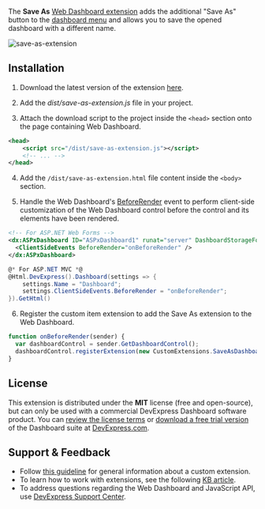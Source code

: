 The **Save As** [Web Dashboard extension](https://documentation.devexpress.com/#Dashboard/CustomDocument117232) adds the additional "Save As" button to the [dashboard menu](https://documentation.devexpress.com/#Dashboard/CustomDocument117444) and allows you to save the opened dashboard with a different name.

![save-as-extension](https://user-images.githubusercontent.com/17986517/27138770-f4bfb910-5129-11e7-9346-a9a57dd41de8.png)

## Installation

1. Download the latest version of the extension [here](https://github.com/DevExpress/dashboard-extension-save-as/releases).

2. Add the *dist/save-as-extension.js* file in your project.

3. Attach the download script to the project inside the ```<head>``` section onto the page containing Web Dashboard.
```xml
<head>
    <script src="/dist/save-as-extension.js"></script>
    <!-- ... -->
</head>
```
4. Add the ```/dist/save-as-extension.html``` file content inside the ```<body>``` section. 

5. Handle the Web Dashboard's [BeforeRender](https://documentation.devexpress.com/#Dashboard/DevExpressDashboardWebScriptsASPxClientDashboard_BeforeRendertopic) event to perform client-side customization of the Web Dashboard control before the control and its elements have been rendered.
```xml
<!-- For ASP.NET Web Forms -->
<dx:ASPxDashboard ID="ASPxDashboard1" runat="server" DashboardStorageFolder="~/App_Data/Dashboards">
  <ClientSideEvents BeforeRender="onBeforeRender" />
</dx:ASPxDashboard>
```
```C#
@* For ASP.NET MVC *@
@Html.DevExpress().Dashboard(settings => {
    settings.Name = "Dashboard";
    settings.ClientSideEvents.BeforeRender = "onBeforeRender";
}).GetHtml()
```

6. Register the custom item extension to add the Save As extension to the Web Dashboard.

```javascript
function onBeforeRender(sender) {
  var dashboardControl = sender.GetDashboardControl();
  dashboardControl.registerExtension(new CustomExtensions.SaveAsDashboardExtension(dashboardControl));
}
```

## License

This extension is distributed under the **MIT** license (free and open-source), but can only be used with a commercial DevExpress Dashboard software product. You can [review the license terms](https://www.devexpress.com/Support/EULAs/NetComponents.xml) or [download a free trial version](https://go.devexpress.com/DevExpressDownload_UniversalTrial.aspx) of the Dashboard suite at [DevExpress.com](https://www.devexpress.com).

## Support & Feedback

* Follow [this guideline](https://www.devexpress.com/Support/Center/Question/Details/T491859) for general information about a custom extension.
* To learn how to work with extensions, see the following [KB article](https://isc.devexpress.com/Thread/WorkplaceDetails/T466716).
* To address questions regarding the Web Dashboard and JavaScript API, use [DevExpress Support Center](https://www.devexpress.com/Support/Center).
